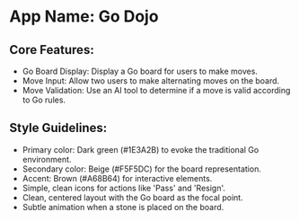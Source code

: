 # **App Name**: Go Dojo

## Core Features:

- Go Board Display: Display a Go board for users to make moves.
- Move Input: Allow two users to make alternating moves on the board.
- Move Validation: Use an AI tool to determine if a move is valid according to Go rules.

## Style Guidelines:

- Primary color: Dark green (#1E3A2B) to evoke the traditional Go environment.
- Secondary color: Beige (#F5F5DC) for the board representation.
- Accent: Brown (#A68B64) for interactive elements.
- Simple, clean icons for actions like 'Pass' and 'Resign'.
- Clean, centered layout with the Go board as the focal point.
- Subtle animation when a stone is placed on the board.
